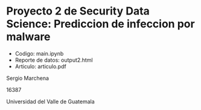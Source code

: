 # Proyecto 2 de Security Data Science: Prediccion de infeccion por malware

* Codigo: main.ipynb
* Reporte de datos: output2.html
* Articulo: articulo.pdf



Sergio Marchena 


16387


Universidad del Valle de Guatemala
